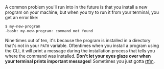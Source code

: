 A common problem you'll run into in the future is that you install a new program on your machine, but when you try to run it from your terminal, you get an error like:

```bash
$ my-new-program
-bash: my-new-program: command not found
```

Nine times out of ten, it's because the program is installed in a directory that's not in your `PATH` variable. Oftentimes when you install a program using the CLI, it will print a message during the installation process that tells you where the command was installed. **Don't let your eyes glaze over when your terminal prints important messages!** Sometimes you just gotta [rtfm](https://www.dictionary.com/browse/rtfm).